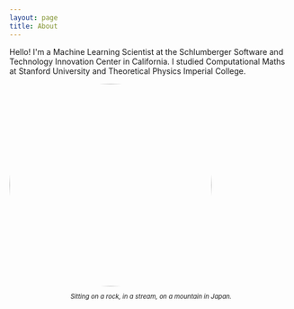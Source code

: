 ```yaml
---
layout: page
title: About
---
```



Hello! I'm a Machine Learning Scientist at the Schlumberger Software and Technology Innovation Center in California. I studied Computational Maths at Stanford University and Theoretical Physics Imperial College.

<img src="{{ site.url }}/imgs/profile.jpg" style="align:center; margin: 0 auto; width:360px; border-radius: 50%;">
<p style="text-align: center; font-style: italic; font-size: 80%;">Sitting on a rock, in a stream, on a mountain in Japan.</p>
